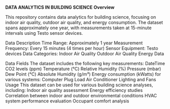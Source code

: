 **DATA ANALYTICS IN BUILDING SCIENCE**
**Overview**

This repository contains data analytics for building science, focusing on indoor air quality, outdoor air quality, and energy consumption. The dataset spans approximately one year, with measurements taken at 15-minute intervals using Testo sensor devices.

Data Description
			 Time Range: Approximately 1 year
			 Measurement Frequency: Every 15 minutes (4 times per hour)
			 Sensor Equipment: Testo devices
			 Data Categories:
			 Indoor Air Quality
			 Outdoor Air Quality
			 Energy Data

Data Fields
The dataset includes the following key measurements:
				DateTime
				CO2 levels (ppm)
				Temperature (°C)
				Relative Humidity (%)
				Pressure (mbar)
				Dew Point (°C)
				Absolute Humidity (g/m³)
				Energy consumption (kWatts) for various systems:
				Computer
				Plug Load
				Air Conditioner
				Lighting and Fans
				Usage
This dataset can be used for various building science analyses, including:
				Indoor air quality assessment
				Energy efficiency studies
				Correlation between indoor and outdoor environmental conditions
				HVAC system performance evaluation
				Occupant comfort analysis
